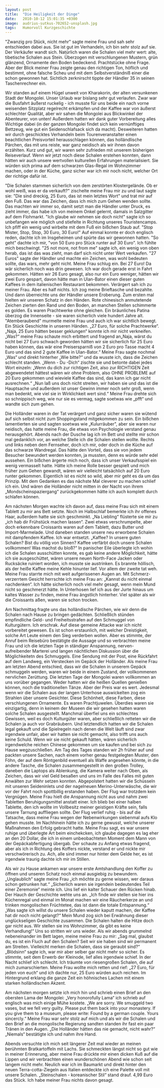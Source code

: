 ```yaml
---
layout: post
title:  "Die Heiligkeit der Dinge"
date:   2010-10-12 15:01:35 +0300
image:  audrius-sutkus-702652-unsplash.jpg
tags:   Humorvoll Kurzgeschichte
---
```


"Zwanzig pro Stück, nicht mehr" sagte meine Frau und sah sehr entschieden dabei aus. Sie ist gut im Verhandeln, ich bin sehr stolz auf sie. Der Verkäufer wandt sich. Natürlich waren die Schalen viel mehr wert: alte, tibetische Schalen aus Stein. Überzogen mit verschlungenen Mustern, grün glänzend, Ornamente den Boden bedeckend. Prachtstücke ohne Frage. Aber der Blick meiner Frau zeigte genau den richtigen Ton, höflich und bestimmt, ohne falsche Scheu und mit dem Selbstverständniß einer die schon gewonnen hat. Sichtlich zerknirscht tippte der Händler 35 in seinen Taschenrechner ein.

Wir standen auf einem Hügel unweit von Kharakorin, der alten versunkenen Stadt der Mongolei. Unser Urlaub war bislang sehr gut verlaufen. Zwar war die Busfahrt äußerst ruckelig - ich musste für uns beide ein nach vorne weisenden Sitzplatz regelrecht erkämpfen und der Kaffee war von äußerst schlechter Qualität, aber wir sahen die Mongolei aus Blickwinkel der Abenteurer, von unten! Außerdem hatten wir dank guter Vorbereitung alles Wichtige dabei (in der ganzen Mongolei findet sich kein vernünftiges Bettzeug, wie gut ein Seidenschlafsack sich da macht). Desweiteren hatten wir durch geschicktes Verhandeln beim Tourenveranstalter einen beachtlichen Preisvorteil herausschlagen können, das holländlische Pärchen, das mit uns reiste, war ganz neidisch als wir ihnen davon erzählten. Kurz und gut, wir waren sehr zufrieden mit unserem bisherigen Reiseverlauf. Wenn wir jetzt noch diese Schalen erstehen konnten, dann hätten wir auch unsere wertvollen kulturellen Erfahrungen materialisiert. Sie würden sich prima auf dem schwarzen Glas-Regal im Wohnzimmer machen, oder in der Küche, ganz sicher war ich mir noch nicht, welcher Ort der richtige dafür ist.

"Die Schalen stammen sicherlich von dem zerstörten Klostergelände. Ob er wohl weiß, was er da verkauft?" zischelte meine Frau mir zu und laut sagte sie: "Die sind dreckig, 25 Euro, das ist mein letztes Wort" und trat mir auf den Fuß. Das war das Zeichen, dass ich mich zum Gehen wenden sollte. Das machten wir immer so, damit setzt man die Händler unter Druck, es zieht immer, das habe ich von meinem Onkel gelernt, damals in Salzgitter auf dem Flohmarkt. "Ich glaube wir nehmen sie doch nicht" sagte ich so unbefangen wie möglich und stiefelte in Richtung unseres Touristencamps. Ich pfiff ein wenig und wirbelte mit dem Fuß ein bißchen Staub auf. "Stop Mister, Stop, Stop, 30 Euro, 30 Euro!" Auf einmal konnte er doch englisch reden, dachte ich im Insgeheimen und spürte das wir gewonnen hatten. "So geht" dachte ich mir, "von 50 Euro pro Stück runter auf 30 Euro". Ich fühlte mich beschwingt. "25 not more, not from me" sagte ich, ein wenig von oben herab, das ist das was zieht, man darf sich nicht unter Wert verkaufen. "27 Euros" sagte der Händler und machte ein Zeichen, was wohl bedeuten sollte, das wars, mehr geht nicht. Meine Frau schlug ein. Bei 27 Euro! Da wär sicherlich noch was drin gewesen. Ich war doch gerade erst in Fahrt gekommen. Hätten wir 26 Euro gesagt, also nur ein Euro weniger, hätten wir zwei Euro gespart, davon hätte man in Ulan-Bator einen dieser guten Kaffees in dem italienischen Restaurant bekommen. Verärgert sah ich zu meiner Frau. Aber es half nichts. Ich zog meine Brieftasche und bezahlte. Und dann überreichte uns der Händler unsere Eroberung. Zum ersten mal hielten wir unseren Schatz in den Händen. Rote chinesisch anmutetende Zeichen zierten den Rand und den Boden, an manchen Stellen schimmerte es golden. Es waren Prachtwerke ohne gleichen. Ein bräunliches Patina überzog die Innenseite - sie waren sicherlich viele hundert Jahre alt. "Atemberaubend" murmelte meine Frau und auch ich war sichtlich bewegt. Ein Stück Geschichte in unseren Händen. „27 Euro, für solche Prachtwerke“. „Naja, 25 Euro hätten besser geklungen“ konnte ich mir nicht verkneifen. „Was?“ meine Frau schaute mich erbittert und fragend an„Naja, wärst du nicht bei 27 Euro schwach geworden hätten wir sie sicherlich für 25 Euro haben können, das wär eine Preisersparniß von 2 Euro pro Tasse macht 4 Euro und das sind 2 gute Kaffee in Ulan-Bator.“ Meine Frau sagte nochmal „Was“ und direkt hinterher „Wie bitte?“ und da wusste ich, dass die Zeichen schlecht standen. „Wenn - Du -Dich“ zischte sie und betonte dabei jedes Wort einzeln: „Wenn du dich zur richtigen Zeit, also zur RICHTIGEN Zeit abgewendetet hättest wären wir ohne Problem, also OHNE PROBLEME auf 20 Euro gekommen und wieviele Kaffee das sind, das kann ich gar nicht ausrechnen.“ „Nun laß uns doch nicht streiten, wir haben sie und das ist die Hauptsache und außerdem ist unser Gewinn immer noch sehr groß, wenn man bedenkt, wie viel sie in Wirklichkeit wert sind.“ Meine Frau drehte sich so schnippisch weg, wie nur sie es vermag, sagte soetwas wie „pfft“ und wandte sich zum gehen.

Die Holländer waren in der Tat verärgert und ganz sicher waren sie wütend auf sich selbst nicht zum Shoppingstand mitgekommen zu sein. Ein bißchen lamentierten sie und sagten soetwas wie „Kulurräuber", aber sie waren nur neidisch, das hatte meine Frau, die etwas von Psychologie verstand genau herausgehört. Abends nach der Dusche lag ich im Bett und stellte mir schon mal gedanklich vor, an welche Stelle ich die Schalen stellen wollte. Rechts und links neben dem Fernseher, doch ich mir, oder doch in die Küche auf das schwarze Wandregal. Das hätte den Vorteil, dass sie von jedem Besucher bewundert werden konnten, ja mussten, denn es würde sehr edel aussehen. Ein bißchen ärgerte mich noch, dass ich unser Verkaufsspiel ein wenig vermasselt hatte. Hätte ich meine Rolle besser gespielt und mich früher zum Gehen gewandt, wären wir vielleicht tatsächlich auf 20 Euro runter gekommen. Eigentlich ist es nicht so wild, aber mir geht es da um das Prinzip. Mit dem Gedanken es das nächste Mal cleverer zu machen schlief ich ein. Und wären die Holländer nicht mitten in der Nacht von ihrem „Mondscheinspaziergang“ zurückgekommen hätte ich auch komplett durch schlafen können.

Am nächsten Morgen wachte ich davon auf, dass meine Frau sich mit einem Tablett zu mir ans Bett setzte. Noch im Halbschlaf bemerkte ich ihr offenes Haar, außerdem hatte sie sich geschminkt. „Na Liebling“ flüsterte sie mir zu „ich hab dir Frühstück machen lassen“. Zwei etwas verschrumpelte, aber doch erkennbare Croissants waren auf dem Tablett, dazu Butter und Import-Marmelade. Und daneben standen unsere neu erworbene Schalen mit dampfendem Kaffee. Ich war entsetzt. „Kaffee? In unsere guten Schalen? Bist du völlig von Sinnen? Kaffee verfärbt doch unsere Schalen vollkommen! Was machst du bloß?“ In panischer Eile überlegte ich wohin ich die Schalen ausschütten konnte, es gab keine andere Möglichkeit, hätte ich sie ausgeschüttet, wären unsere neuen North-Face Jacken oder Rucksäcke ruiniert worden, ich musste sie austrinken. Es brannte höllisch, als der heiße Kaffee meine Kehle hinunter lief. Vor allem der zweite tat weh. Meine Frau starrte mich mit weit aufgerissenen Augen an. Mit Schmerz-verzerrtem Gesicht herrschte ich meine Frau an: „Kannst du nicht einmal nachdenken“. Ich hätte sicherlich noch viel mehr gesagt, wenn mein Mund nicht so geschmerzt hätte. In Unterhosen lief ich aus der Jurte hinaus um kaltes Wasser zu finden, meine Frau ängstlich hinterher. Viel später als wir die Croissants aßen, waren sie schon trocken.

Am Nachmittag fragte uns das holländische Pärchen, wie wir denn die Schalen nach Hause zu bringen gedächten. Schließlich stünden empfindliche Geld- und Freiheitsstrafen auf den Schmuggel von Kulturgütern. Ich erschrak. Auf diese gemeine Attacke war ich nicht vorbereitet gewesen. Es ist schon erstaunlich, mit welcher Dreistigkeit, solche Art Leute einem den Sieg verderben wollen. Aber es stimmte, der Anruf beim Reisebüro bestätigte die Aussage und so verbrachten meine Frau und ich die letzten Tage in ständiger Anspannung, nerven-aufreibender Marterei und langen nächtlichen Diskussion über die Möglichkeitetn des Schmuggels. Eine Sendung mit der Post, eine Rückfahrt auf dem Landweg, ein Verstecken im Gepäck der Holländer. Als meine Frau am letzten Abend entschied, dass wir die Schalen in unserem Gepäck schmuggeln werden, waren wir beide in einem Zustand, der vollkommenen nervlichen Zerüttung. Die letzten Tage der Mongolei waren vollkommen an uns vorüber gegangen. Weder hatten wir die heißen Quellen genießen können, noch die traditionellen Tänze. Aber der Preis war es wert. Jedesmal wenn wir die Schalen aus der langen Unterhose auswickelten zog ein Strahlen über unsere Gesichter. Diese Schönheit, diese Farben, diese verschlungenen Ornamente. Es waren Prachtjuwelen. Überdies waren sie einzigartig, denn in keinem der Museen die wir gesehen hatten waren solche Schalen ausgestellt. Manchmal überfiel uns ein schlechtes Gewissen, weil es doch Kulturgüter waren, aber schließlich retteten wir die Schalen ja auch vor Grabräubern. Und letztendlich hatten wir die Schalen legal gekauft und die Spielregeln nach denen die Welt läuft sind zwar irgendwie unfair, aber wir hatten sie nicht gemacht, also trifft uns auch keine Schuld. Wenn wir sie nicht gekauft hätten, wären sicherlich irgendwelche reichen Chinese gekommen um sie kaufen und bei sich zu Hause wegzuschließen.
Am Tag des Tages standen wir 2h früher auf und packten unsere Sachen, nach einem vorher genau festgelegten Muster, den Föhn, der auf dem Röntgenbild eventuell als Waffe angesehen könnte, in die andere Tasche, die Schalen zusammengestellt in den großen Trolley, daneben die Laptops als Ablenkung, die Kamera weiter nach Oben, als Zeichen, dass wir viel Geld besaßen und uns im Falle des Falles mit guten Anwälten zur Wehr setzen konnten. Abgepolstert hatten wir die Schüsseln mit unseren Seideninlets und der nagelneuen Merino-Unterwäsche, die wir vor der Fahrt noch spottbillig erstanden haben. Der Flug war trotzdem kein Vergnügen. Meine Frau hielt die Anspannung nicht aus und nahm zwei Tabletten Beruhigungsmittel anstatt einer. Ich blieb bei einer halben Tablette, den ich wollte im Vollbesitz meiner geistigen Kräfte sein, falls unsere Tarnung auffliegen sollte. Der Flug verlief ruhig - bis auf die Tatsache, dass meine Frau wegen der Nebenwirkungen siebenmal aufs Klo gehen musste. Im Nachhinein hätte ich zu gerne gewusst, welche unserer Maßnahmen den Erfolg gebracht hatte. Meine Frau sagt, es war unsere ruhige und überlegte Art beim einchekcken, ich glaube dagegen es lag eher an den 20 Dollar, die ich in einem unbeobachteten Moment dem Mann von der Gepäckabfertigung übergab. Der schaute zu Anfang etwas fragend, aber als ich in Richtung des Koffers nickte, verstand er und nickte mir verschwörerisch zu. Ach, alle sind immer nur hinter dem Gelde her, es ist irgendwie traurig dachte ich mir im Stillen.

Als wir zu Hause ankamen war unsere erste Amtshandlung den Koffer zu öffnen und unseren Schatz noch einmal ausgiebig zu bewundern. „Unglaublich“ sagte meine Frau „ich möchte zu gerne wissen, wer daraus schon getrunken hat.“ „Sicherlich waren sie irgendein bedeutendes Teil einer Zeremonie“ meinte ich. Uns lief ein kalter Schauer den Rücken hinab. Der Hauch der Geschichte wehte uns an. „Ich finde wir stellen sie hier ins Küchenregal und einmal im Monat machen wir eine Räucherkerze an und trinken mongolischen Früchtetee, das ist dann die totale Entspannung.“ „Was sagte ich willst du unsere Schalen wieder kaputt machen, der Kaffee hat dir noch nicht gelangt?“ Mein Mund zog sich bei Erwähnung dieser unglückseligen Geschichte zusammen. Die Schalen halten die Hitze doch gar nicht aus. Wir stellen sie ins Wohnzimmer, da gibt es keine Verhandlung!“ Uns so stritten wir uns wieder.
Als wir abends grummelnd nebeneinander im Bett lagen, meine meine Frau zu mir: „Sag mal, glaubst du, es ist ein Fluch auf den Schalen? Seit wir sie haben sind wir permanent am Streiten. Vielleicht merken die Schalen, dass sie geraubt sind?“ „Blödsinn“ sagte ich, war mir aber selber gar nicht mehr so sicher. Es stimmte, seit dem Erwerb der Kleinode, lief alles irgendwie schief. In der Nacht schlief ich schlecht. Ich träumte von riesengroßen Schalen, die auf mich zumarschierten. Meine Frau wollte mich retten und rief: „27 Euro, für jeden von euch“ und ich dachte nur, 25 Euro würden auch reichen. Im Hintergrund erklang die ganze Zeit ein höhnisches Lachen mit einem starken holländischen Akzent.

Am nächsten morgen setzte ich mich hin und schrieb einen Brief an den obersten Lama der Mongolei: „Very honorofully Lama“ ich schrieb auf englisch was mich einige Mühe kostete. „We are sorry. We smuggeld two vases, but we fell very guilty. Please put them back into your monastery. If you give them to a museum, please write: Found by a german couple. Yours sincercly.“ Meine Frau war sehr stolz auf mich und als wir die Schalen und den Brief an die mongolische Regierung sandten standen ihr fast ein paar Tränen in den Augen. „Die Holländer hätten das nie gemacht, nicht wahr?“ „Niemals“ bestätigte ich und nahm ihre Hand.

Abends versuchte ich mich seit längerer Zeit mal wieder an meinen berühmten Bratkartoffeln mit Lachs. Sie schmeckten längst nicht so gut wie in meiner Erinnerung, aber meine Frau drückte mir einen dicken Kuß auf die Lippen und wir verbrachten einen wunderschönen Abend wie schon seit langem nicht mehr.
Neulich war ich im Baumarkt und direkt hinter den neuen Terra-cotta-Ziegeln aus Italien entdeckte ich eine Palette voll mit unsere Schalen. „Steinschalen - koreanischer Stil“ stand drauf. 4,99 Euro das Stück. Ich habe meiner Frau nichts davon gesagt.
